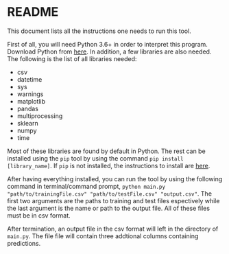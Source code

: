 # README

This document lists all the instructions one needs to run this tool.

First of all, you will need Python 3.6+ in order to interpret this program. 
Download Python from [here](https://www.python.org/downloads/).
In addition, a few libraries are also needed. The following is the list of all libraries needed:
* csv
* datetime
* sys
* warnings
* matplotlib
* pandas
* multiprocessing
* sklearn
* numpy
* time

Most of these libraries are found by default in Python. The rest can be 
installed using the `pip` tool by using the command `pip install [library_name]`. If `pip` is not installed, the instructions to install are [here](https://pip.pypa.io/en/stable/installing/).

After having everything installed, you can run the tool by using the following command in terminal/command prompt,
`python main.py "path/to/trainingFile.csv" "path/to/testFile.csv" "output.csv"`. The first two arguments are the paths to training and test files espectively while the last argument is the name or path to the output file. All of these files must be in csv format.

After termination, an output file in the csv format will left in the directory of `main.py`. The file file will contain three addtional columns containing predictions.
